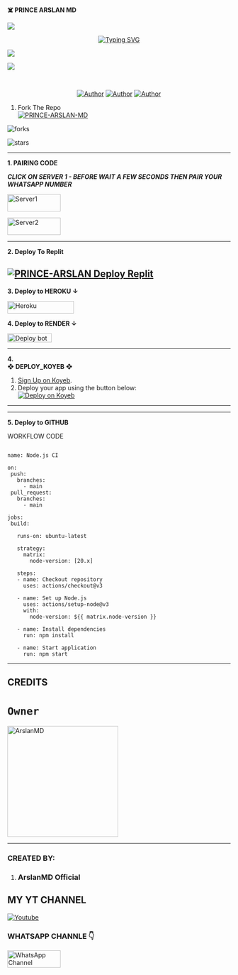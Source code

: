  **☠️ PRINCE ARSLAN MD**

<a><img src='https://i.imgur.com/LyHic3i.gif'/>

</p> <p align="center">
<a href="https://git.io/typing-svg"><img src="https://readme-typing-svg.demolab.com?font=Rubik+Dirt&size=65&pause=1000&color=FF1D3ECF&background=FF20A500&center=true&vCenter=true&width=1000&height=150&lines=ARSLAN+MD+POWERBOT ;MADE+BY+ARSLANMD+OFFICIAL" alt="Typing SVG" /></a>

<a><img src='https://i.imgur.com/LyHic3i.gif'/>

<img align="center" height="auto"
src="https://cardivo.vercel.app/api?name=Arslan%20MD&description=🥂THE%20WORLD%20BEST%20WHATSAPP%20BOT%★%20CREATED%20BY%_ARSLANMD%20OFFICIAL♥️&image=https://files.catbox.moe/zw6rsz.jpg?v=4&backgroundColor=%23ecf0f1&github=Arslan-MD&pattern=leaf&colorPattern=%23eaeaea"/>

<br>

   </p>
<p align="center">
<a href="https://github.com/Arslan-MD"><img title="Author" src="https://img.shields.io/badge/ArslanMD-black?style=for-the-badge&logo=Github"></a> <a href="https://youtube.com/@arslanmdofficial"><img title="Author" src="https://img.shields.io/badge/YOUTUBE SUBSCRIBE-red?style=for-the-badge&logo=youtube"></a> <a href="https://wa.me/923237045919"><img title="Author" src="https://img.shields.io/badge/Contact Me-black?style=for-the-badge&logo=whatsapp"></a>
<p/> 
    
1. Fork The Repo
    <br>
<a href="https://github.com/Arslan-MD/Arslan-MD/fork"><img title="PRINCE-ARSLAN-MD" src="https://img.shields.io/badge/FORK PRINCE-ARSLAN-h?color=black&style=for-the-badge&logo=stackshare"></a>

![forks](https://img.shields.io/github/forks/Arslan-MD/Arslan-MD?label=Forks&style=social)

![stars](https://img.shields.io/github/stars/Arslan-MD/Arslan-MD?style=social)



---

**1.  PAIRING CODE**
    <br>

***CLICK ON SERVER 1 - BEFORE WAIT A FEW SECONDS THEN PAIR YOUR WHATSAPP NUMBER***

<p align="left">
<a href='https://arslan-md-beta-pair.onrender.com' target="_blank"><img alt='Server1' src='https://img.shields.io/badge/-Server 1-darkgreen?style=for-the-badge&logo=Whatsapp&logoColor=white'/< width=120 height=39/p></a>

<br>

<p align="left">
<a href='https://registered-bunni-arslanmd12-faa34dac.koyeb.app' target="_blank"><img alt='Server2' src='https://img.shields.io/badge/-Server 2-darkred?style=for-the-badge&logo=Whatsapp&logoColor=white'/< width=120 height=39/p></a>

    
---
 **2.  Deploy To Replit**

<a href="https://replit.com"><img title="PRINCE-ARSLAN Deploy Replit" src="https://img.shields.io/badge/DEPLOY REPLIT-h?color=black&style=for-the-badge&logo=Replit"></a>
---
**3. Deploy to HEROKU ↓**

<p align="left">
<a href='https://signup.heroku.com/' target="_blank"><img alt='Heroku' src='https://img.shields.io/badge/-heroku ‎ deploy-blue?style=for-the-badge&logo=heroku&logoColor=white'/< width=150 height=28/p></a>
   
 **4.  Deploy to RENDER ↓**

<a href="https://dashboard.render.com/" target="blank"><img align="center" src="https://telegra.ph/file/c15e952f017c10e12f431.jpg" width="100" height="20" alt="Deploy bot"/></a>

---
**4. <br> ❖ DEPLOY_KOYEB ❖**
1. [Sign Up on Koyeb](https://app.koyeb.com/auth/signup).
3. Deploy your app using the button below:
   <br>
   <a href='https://Github.com/Arslan-MD/Arslan-MD' target="_blank">
      <img alt='Deploy on Koyeb' src='https://img.shields.io/badge/-DEPLOY-red?style=for-the-badge&logo=koyeb&logoColor=white'/>
   </a>
------------





---
**5. Deploy to GITHUB**

  WORKFLOW CODE
 ```name: Node.js CI

name: Node.js CI

on:
  push:
    branches:
      - main
  pull_request:
    branches:
      - main

jobs:
  build:

    runs-on: ubuntu-latest

    strategy:
      matrix:
        node-version: [20.x]

    steps:
    - name: Checkout repository
      uses: actions/checkout@v3

    - name: Set up Node.js
      uses: actions/setup-node@v3
      with:
        node-version: ${{ matrix.node-version }}

    - name: Install dependencies
      run: npm install

    - name: Start application
      run: npm start
```
---


## CREDITS 
# `Owner`

 <a href="https://github.com/Arslan-MD"><img src="https://github.com/Arslan-MD.png" width="250" height="250" alt=" ArslanMD"/></a>

---
### CREATED BY:
1. ### ArslanMD Official 

## MY YT CHANNEL

[![Youtube](https://telegra.ph/file/eebe86c26e98ffeae39ea.jpg)](https://youtube.com/@arslanmdofficial) 
 
 ### WHATSAPP CHANNLE 👇
 <p align="left">
<a href='https://whatsapp.com/channel/0029VarfjW04tRrmwfb8x306' target="_blank"><img alt='WhatsApp Channel' src='https://img.shields.io/badge/-WhatsApp Channel-darkgreen?style=for-the-badge&logo=Whatsapp&logoColor=white'/< width=120 height=39/p></a>


